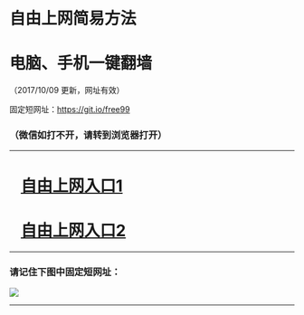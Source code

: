 ﻿# 自由上网简易方法

# 电脑、手机一键翻墙

（2017/10/09 更新，网址有效）

固定短网址：https://git.io/free99

### （微信如打不开，请转到浏览器打开）


***





# &nbsp;&nbsp; <a href="http://ft1853932355.fwq-tz-1001.info/fwqtz01.html?t=100900117943 " target="_blank">自由上网入口1</a>
# &nbsp;&nbsp; <a href="http://ft899531563.fwq-tz-1002.info/fwqtz02.html?t=100900131504 " target="_blank">自由上网入口2</a>
***

### 请记住下图中固定短网址：

<img src="https://s3-us-west-2.amazonaws.com/fwq-1001/yjfq-20170905okok.png" /> 


***

